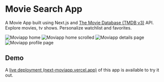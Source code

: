 
# Movie Search App

A Movie App built using Next.js and [The Movie Database (TMDB v3)](https://www.themoviedb.org/) API.
Explore movies, tv shows. Personalize watchlist and favorites.

![Moviapp home](https://i.imgur.com/JUpX5h9.png)
![Moviapp home scrolled](https://i.imgur.com/pkEDZrn.png)
![Moviapp details page](https://i.imgur.com/4udpu6u.png)
![Moviapp profile page](https://i.imgur.com/CajiVXr.png)

## Demo

A [live deployment (next-moviapp.vercel.app)](https://next-moviapp.vercel.app) of this app is available to try it out.

